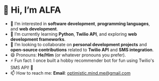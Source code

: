 # 👋 Hi, I’m ALFA

- 👀 I’m interested in **software development**, **programming languages**, and **web development**.
- 🌱 I’m currently learning **Python**, **Twilio API**, and exploring **web development frameworks**.
- 💞️ I’m looking to collaborate on **personal development projects** and **open-source contributions** related to **Twilio API** and **SMS integration**.
- 😄 Pronouns: **He/Him** (or whatever pronouns you prefer).
- ⚡ Fun fact: I once built a hobby recommender bot for fun using Twilio's SMS API! 🎉
- 📫 How to reach me: **Email**: optimistic.mind.me@gmail.com 
